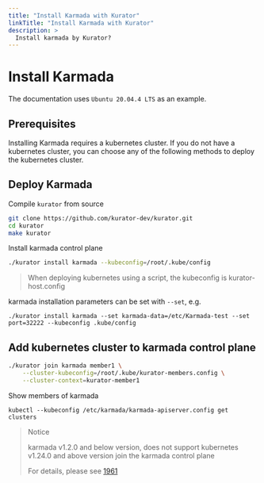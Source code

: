 ```yaml
---
title: "Install Karmada with Kurator"
linkTitle: "Install Karmada with Kurator"
description: >
  Install karmada by Kurator?
---
```


# Install Karmada

The documentation uses `Ubuntu 20.04.4 LTS` as an example.

## Prerequisites

Installing Karmada requires a kubernetes cluster. If you do not have a kubernetes cluster, you can choose any of the following methods to deploy the kubernetes cluster.

## Deploy Karmada

Compile `kurator` from source
```bash
git clone https://github.com/kurator-dev/kurator.git
cd kurator
make kurator
```

Install karmada control plane
```bash
./kurator install karmada --kubeconfig=/root/.kube/config
```
> When deploying kubernetes using a script, the kubeconfig is kurator-host.config

karmada installation parameters can be set with `--set`, e.g.
```
./kurator install karmada --set karmada-data=/etc/Karmada-test --set port=32222 --kubeconfig .kube/config
```

## Add kubernetes cluster to karmada control plane

```bash
./kurator join karmada member1 \
    --cluster-kubeconfig=/root/.kube/kurator-members.config \
    --cluster-context=kurator-member1
```

Show members of karmada 
```
kubectl --kubeconfig /etc/karmada/karmada-apiserver.config get clusters
```

>Notice
>
> karmada v1.2.0 and below version, does not support kubernetes v1.24.0 and above version join the karmada control plane
>
> For details, please see [1961](https://github.com/karmada-io/karmada/issues/1961)

